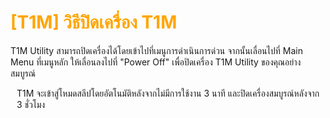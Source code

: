 # <span style="color: orange">[T1M] วิธีปิดเครื่อง T1M</span>

T1M Utility สามารถปิดเครื่องได้โดยเข้าไปที่เมนูการดำเนินการด่วน จากนั้นเลื่อนไปที่ Main Menu ที่เมนูหลัก ให้เลื่อนลงไปที่ "Power Off" เพื่อปิดเครื่อง T1M Utility ของคุณอย่างสมบูรณ์

<div style="margin-left: 10px;">

T1M จะเข้าสู่โหมดสลีปโดยอัตโนมัติหลังจากไม่มีการใช้งาน 3 นาที และปิดเครื่องสมบูรณ์หลังจาก 3 ชั่วโมง

</div>
